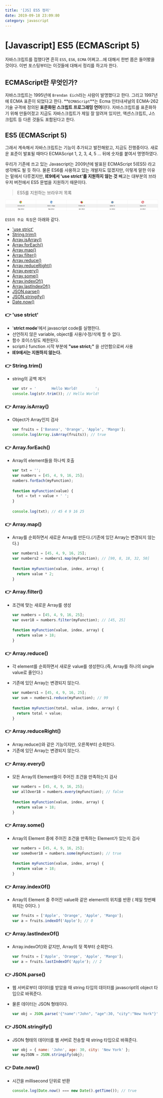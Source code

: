 ```yaml
---
title: '[JS] ES5 정리'
date: 2019-09-18 23:09:80
category: javascript
---
```


# \[Javascript\] ES5 (ECMAScript 5)

자바스크립트를 접했다면 흔히 `ES5`, `ES6`, `ECMA` 어쩌고...에 대해서 한번 쯤은 들어봤을 것이다. 이번 포스팅부터는 이것들에 대해서 정리를 하고자 한다.

## ECMAScript란 무엇인가?

자바스크립트는 1995년에 `Brendan Eich`라는 사람이 발명했다고 한다. 그리고 1997년에 ECMA 표준이 되었다고 한다. **`ECMAScript`**는 Ecma 인터내셔널의 ECMA-262 기술 규격에 정의된 **표준화된 스크립트 프로그래밍 언어**이다. 자바스크립트를 표준화하기 위해 만들어졌고 지금도 자바스크립트가 제일 잘 알려져 있지만, 액션스크립트, J스크립트 등 다른 것들도 포함된다고 한다.

## ES5 (ECMAScript 5)

그래서 계속해서 자바스크립트는 기능이 추가되고 발전해왔고, 지금도 진행중이다. 새로운 표준이 발표될 때마다 ECMAScript 1, 2, 3, 4, 5 ... 뒤에 숫자를 붙여서 명명하였다.

우리가 기존에 쓰고 있는 Javascript는 2009년에 발표된 ECMAScript 5(ES5) 라고 생각해도 될 듯 하다. 물론 ES6를 사용하고 있는 개발자도 많겠지만, 이렇게 말한 이유는 밑에서 다루겠지만, **IE9에서 'use strict'를 지원하지 않는 것** 빼고는 대부분의 브라우저 버전에서 ES5 문법을 지원하기 때문이다.

> ES5를 지원하는 브라우저 목록

![](./img/browserList.png)

`ES5의 주요 특징`은 아래와 같다.

- ['use strict'](#a-nameusestricta-use-strict)
- [String.trim()](#-stringtrim)
- [Array.isArray()](#-arrayisarray)
- [Array.forEach()](#-arrayforeach)
- [Array.map()](#-arraymap)
- [Array.filter()](#-arrayfilter)
- [Array.reduce()](#-arrayreduce)
- [Array.reduceRight()](#-arrayreduceright)
- [Array.every()](#-arrayevery)
- [Array.some()](#-arraysome)
- [Array.indexOf()](#-arrayindexof)
- [Array.lastIndexOf()](#-arraylastindexof)
- [JSON.parse()](#-jsonparse)
- [JSON.stringify()](#-jsonstringify)
- [Date.now()](#-datenow)

### <a name="usestrict"></a>:point_right: 'use strict'

- '**strict mode**'에서 javascript code를 실행한다.
- 선언하지 않은 variable, object를 사용/수정/삭제 할 수 없다.
- 함수 호이스팅도 제한된다.
- script나 function 시작 부분에 **"use strict;"** 을 선언함으로써 사용
- **IE9에서는 지원하지 않는다.**

### :point_right: String.trim()

- string의 공백 제거

  ```javascript
  var str = '       Hello World!        ';
  console.log(str.trim()); // Hello World!
  ```

### :point_right: Array.isArray()

- Object가 Array인지 검사

  ```javascript
  var fruits = ['Banana', 'Orange', 'Apple', 'Mango'];
  console.log(Array.isArray(fruits)); // true
  ```

### :point_right: Array.forEach()

- Array의 element들을 하나씩 호출

  ```javascript
  var txt = '';
  var numbers = [45, 4, 9, 16, 25];
  numbers.forEach(myFunction);

  function myFunction(value) {
  	txt = txt + value + ' ';
  }

  console.log(txt); // 45 4 9 16 25
  ```

### :point_right: Array.map()

- Array를 순회하면서 새로운 Array를 만든다.(기존에 있던 Array는 변경되지 않는다.)

  ```javascript
  var numbers1 = [45, 4, 9, 16, 25];
  var numbers2 = numbers1.map(myFunction); // [90, 8, 18, 32, 50]

  function myFunction(value, index, array) {
  	return value * 2;
  }
  ```

### :point_right: Array.filter()

- 조건에 맞는 새로운 Array를 생성

  ```javascript
  var numbers = [45, 4, 9, 16, 25];
  var over18 = numbers.filter(myFunction); // [45, 25]

  function myFunction(value, index, array) {
  	return value > 18;
  }
  ```

### :point_right: Array.reduce()

- 각 element를 순회하면서 새로운 value를 생성한다.(즉, Array를 하나의 single value로 줄인다.)

- 기존에 있던 Array는 변경되지 않는다.

  ```javascript
  var numbers1 = [45, 4, 9, 16, 25];
  var sum = numbers1.reduce(myFunction); // 99

  function myFunction(total, value, index, array) {
  	return total + value;
  }
  ```

### :point_right: Array.reduceRight()

- Array.reduce()와 같은 기능이지만, 오른쪽부터 순회한다.
- 기존에 있던 Array는 변경되지 않는다.

### :point_right: Array.every()

- 모든 Array의 Element들이 주어진 조건을 만족하는지 검사

  ```javascript
  var numbers = [45, 4, 9, 16, 25];
  var allOver18 = numbers.every(myFunction); // false

  function myFunction(value, index, array) {
  	return value > 18;
  }
  ```

### :point_right: Array.some()

- Array의 Element 중에 주어진 조건을 만족하는 Element가 있는지 검사

  ```javascript
  var numbers = [45, 4, 9, 16, 25];
  var someOver18 = numbers.some(myFunction); // true

  function myFunction(value, index, array) {
  	return value > 18;
  }
  ```

### :point_right: Array.indexOf()

- Array의 Element 중 주어진 value와 같은 element의 위치를 반환 ( 제일 첫번째 위치는 0이다. )

  ```javascript
  var fruits = ['Apple', 'Orange', 'Apple', 'Mango'];
  var a = fruits.indexOf('Apple'); // 0
  ```

### :point_right: Array.lastIndexOf()

- Array.indexOf()와 같지만, Array의 뒷 쪽부터 순회한다.

  ```javascript
  var fruits = ['Apple', 'Orange', 'Apple', 'Mango'];
  var a = fruits.lastIndexOf('Apple'); // 2
  ```

### :point_right: JSON.parse()

- 웹 서버로부터 데이터를 받았을 때 string 타입의 데이터를 javascript의 object 타입으로 바꿔준다.

- 물론 데이터는 JSON 형태이다.

  ```javascript
  var obj = JSON.parse('{"name":"John", "age":30, "city":"New York"}');
  ```

### :point_right: JSON.stringify()

- JSON 형태의 데이터를 웹 서버로 전송할 때 string 타입으로 바꿔준다.

  ```javascript
  var obj = { name: 'John', age: 30, city: 'New York' };
  var myJSON = JSON.stringify(obj);
  ```

### :point_right: Date.now()

- 시간을 millisecond 단위로 반환

  ```javascript
  console.log(Date.now() === new Date().getTime()); // true
  ```

